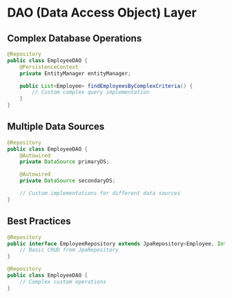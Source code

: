 # DAO (Data Access Object) Layer

## Complex Database Operations

```java
@Repository
public class EmployeeDAO {
    @PersistenceContext
    private EntityManager entityManager;

    public List<Employee> findEmployeesByComplexCriteria() {
        // Custom complex query implementation
    }
}
```

## Multiple Data Sources

```java
@Repository
public class EmployeeDAO {
    @Autowired
    private DataSource primaryDS;

    @Autowired
    private DataSource secondaryDS;

    // Custom implementations for different data sources
}
```

## Best Practices

```java
@Repository
public interface EmployeeRepository extends JpaRepository<Employee, Integer> {
    // Basic CRUD from JpaRepository
}

@Repository
public class EmployeeDAO {
    // Complex custom operations
}

```
